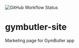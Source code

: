![GitHub Workflow Status](https://img.shields.io/github/actions/workflow/status/StephenCavender/gymbutler-site/deploy.yml)

# gymbutler-site

Marketing page for GymButler app
